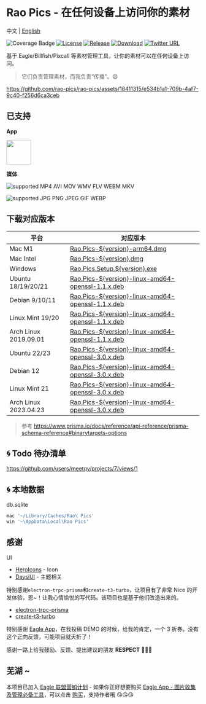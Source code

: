 # Rao Pics - 在任何设备上访问你的素材

中文 | [English](./README.en.md)

![Coverage Badge](https://img.shields.io/endpoint?url=https://gist.githubusercontent.com/meetqy/5c4881f21bab2cf4f09a8658354fb997/raw/rao-pics_core__coverage.json)
[![License](https://img.shields.io/github/license/rao-pics/core)](https://github.com/rao-pics/core/blob/turbo-electron-prisma/LICENSE)
[![Release](https://img.shields.io/github/v/release/rao-pics/core)](https://github.com/rao-pics/core/releases)
[![Download](https://img.shields.io/github/downloads/rao-pics/core/total)](https://github.com/rao-pics/rao-pics/releases)
[![Twitter URL](https://img.shields.io/twitter/url?url=https%3A%2F%2Fgithub.com%2Frao-pics%2Frao-pics)](https://twitter.com/intent/tweet?text=Visit%20Material%20on%20Any%20device.https://github.com/rao-pics/core)

基于 Eagle/Billfish/Pixcall 等素材管理工具，让你的素材可以在任何设备上访问。

> 它们负责管理素材，而我负责“传播”。😄

https://github.com/rao-pics/rao-pics/assets/18411315/e534b1a1-709b-4af7-9c40-f256d6ca3ceb

## 已支持

**App**

<p><a href="https://eagle.sjv.io/rao" target="_blank"><img width="64" src="https://i.imgur.com/jxirugb.jpg"/></a></p>

**媒体**

![supported MP4 AVI MOV WMV FLV WEBM MKV](https://img.shields.io/badge/VIDEO-MP4%20%7C%20AVI%20%7C%20MOV%20%7C%20WMV%20%7C%20FLV%20%7C%20WEBM%20%7C%20MKV-brightgreen.svg)

![supported JPG PNG JPEG GIF WEBP](https://img.shields.io/badge/IMAGE-JPG%20%7C%20PNG%20%7C%20JPEG%20%7C%20GIF%20%7C%20WEBP-brightgreen.svg)

## 下载对应版本

| 平台                  | 对应版本                                                                                            |
| --------------------- | --------------------------------------------------------------------------------------------------- |
| Mac M1                | [Rao.Pics-${version}-arm64.dmg](https://github.com/rao-pics/rao-pics/releases)                      |
| Mac Intel             | [Rao.Pics-${version}.dmg](https://github.com/rao-pics/rao-pics/releases)                            |
| Windows               | [Rao.Pics.Setup.${version}.exe](https://github.com/rao-pics/rao-pics/releases)                      |
| Ubuntu 18/19/20/21    | [Rao.Pics-${version}-linux-amd64-openssl-1.1.x.deb ](https://github.com/rao-pics/rao-pics/releases) |
| Debian 9/10/11        | [Rao.Pics-${version}-linux-amd64-openssl-1.1.x.deb ](https://github.com/rao-pics/rao-pics/releases) |
| Linux Mint 19/20      | [Rao.Pics-${version}-linux-amd64-openssl-1.1.x.deb ](https://github.com/rao-pics/rao-pics/releases) |
| Arch Linux 2019.09.01 | [Rao.Pics-${version}-linux-amd64-openssl-1.1.x.deb ](https://github.com/rao-pics/rao-pics/releases) |
| Ubuntu 22/23          | [Rao.Pics-${version}-linux-amd64-openssl-3.0.x.deb](https://github.com/rao-pics/rao-pics/releases)  |
| Debian 12             | [Rao.Pics-${version}-linux-amd64-openssl-3.0.x.deb](https://github.com/rao-pics/rao-pics/releases)  |
| Linux Mint 21         | [Rao.Pics-${version}-linux-amd64-openssl-3.0.x.deb](https://github.com/rao-pics/rao-pics/releases)  |
| Arch Linux 2023.04.23 | [Rao.Pics-${version}-linux-amd64-openssl-3.0.x.deb](https://github.com/rao-pics/rao-pics/releases)  |

> 参考 https://www.prisma.io/docs/reference/api-reference/prisma-schema-reference#binarytargets-options

## 🌀 Todo 待办清单

https://github.com/users/meetqy/projects/7/views/1

## 🌀 本地数据

db.sqlite

```sh
mac '~/Library/Caches/Rao\ Pics'
win '~\AppData\Local\Rao Pics'
```

## 感谢

UI

- [HeroIcons](https://heroicons.com/) - Icon
- [DaysiUI](https://daisyui.com/) - 主题相关

特别感谢`electron-trpc-prisma`和`create-t3-turbo`，让项目有了非常 Nice 的开发体验，恩~！让我心情愉悦的写代码。该项目也是基于他们改造出来的。

- [electron-trpc-prisma](https://github.com/NickyMeuleman/electron-trpc-prisma)
- [create-t3-turbo](https://github.com/t3-oss/create-t3-turbo)

特别感谢 [Eagle App](https://eagle.sjv.io/rao)，在我投稿 DEMO 的时候，给我的肯定，一个 3 折券。没有这个正向反馈，可能项目就夭折了！

感谢一路上给我鼓励、反馈、提出建议的朋友 **RESPECT** 🎉🎉🎉

## 芜湖 ~

本项目已加入 [Eagle 联盟营销计划](https://eagle.cool/affiliate) - 如果你正好想要购买 [Eagle App - 图片收集及管理必备工具](https://eagle.sjv.io/rao)，可以点击 [购买](https://eagle.sjv.io/rao)，支持作者哦 😘😘😘
